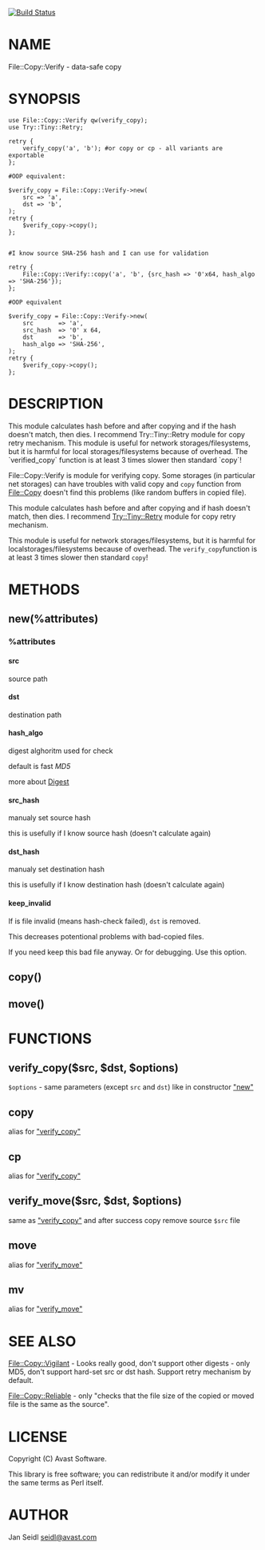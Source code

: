 [![Build Status](https://travis-ci.org/JaSei/File-Copy-Verify.svg?branch=master)](https://travis-ci.org/JaSei/File-Copy-Verify)
# NAME

File::Copy::Verify - data-safe copy

# SYNOPSIS

    use File::Copy::Verify qw(verify_copy);
    use Try::Tiny::Retry;

    retry {
        verify_copy('a', 'b'); #or copy or cp - all variants are exportable
    };

    #OOP equivalent:

    $verify_copy = File::Copy::Verify->new(
        src => 'a',
        dst => 'b',
    );
    retry {
        $verify_copy->copy();
    };


    #I know source SHA-256 hash and I can use for validation
    
    retry {
        File::Copy::Verify::copy('a', 'b', {src_hash => '0'x64, hash_algo => 'SHA-256'});
    };

    #OOP equivalent
    
    $verify_copy = File::Copy::Verify->new(
        src       => 'a',
        src_hash  => '0' x 64,
        dst       => 'b',
        hash_algo => 'SHA-256',
    );
    retry {
        $verify_copy->copy();
    };

# DESCRIPTION

This module calculates hash before and after copying and if the hash doesn't match, then dies. I recommend Try::Tiny::Retry module for copy retry mechanism.
This module is useful for network storages/filesystems, but it is harmful for local storages/filesystems because of overhead. The \`verified\_copy\` function is at least 3 times slower then standard \`copy\`!

File::Copy::Verify is module for verifying copy. Some storages (in particular net storages) can have troubles with valid copy and `copy` function from [File::Copy](https://metacpan.org/pod/File::Copy) doesn't find this problems (like random buffers in copied file).

This module calculates hash before and after copying and if hash doesn't match, then dies. I recommend [Try::Tiny::Retry](https://metacpan.org/pod/Try::Tiny::Retry) module for copy retry mechanism.

This module is useful for network storages/filesystems, but it is harmful for localstorages/filesystems because of overhead. The `verify_copy`function is at least 3 times slower then standard `copy`!

# METHODS

## new(%attributes)

### %attributes

#### src

source path

#### dst

destination path

#### hash\_algo

digest alghoritm used for check

default is fast _MD5_

more about [Digest](https://metacpan.org/pod/Digest)

#### src\_hash

manualy set source hash

this is usefully if I know source hash (doesn't calculate again)

#### dst\_hash

manualy set destination hash

this is usefully if I know destination hash (doesn't calculate again)

#### keep\_invalid

If is file invalid (means hash-check failed), `dst` is removed.

This decreases potentional problems with bad-copied files.

If you need keep this bad file anyway. Or for debugging. Use this option.

## copy()

## move()

# FUNCTIONS

## verify\_copy($src, $dst, $options)

`$options` - same parameters (except `src` and `dst`) like in constructor ["new"](#new)

## copy

alias for ["verify\_copy"](#verify_copy)

## cp

alias for ["verify\_copy"](#verify_copy)

## verify\_move($src, $dst, $options)

same as ["verify\_copy"](#verify_copy) and after success copy remove source `$src` file

## move

alias for ["verify\_move"](#verify_move)

## mv

alias for ["verify\_move"](#verify_move)

# SEE ALSO

[File::Copy::Vigilant](https://metacpan.org/pod/File::Copy::Vigilant) - Looks really good, don't support other digests - only MD5, don't support hard-set src or dst hash. Support retry mechanism by default.

[File::Copy::Reliable](https://metacpan.org/pod/File::Copy::Reliable) - only "checks that the file size of the copied or moved file is the same as the source".

# LICENSE

Copyright (C) Avast Software.

This library is free software; you can redistribute it and/or modify
it under the same terms as Perl itself.

# AUTHOR

Jan Seidl <seidl@avast.com>
